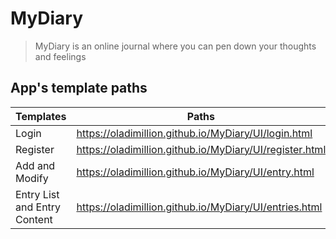 # MyDiary

> MyDiary is an online journal where you can
> pen down your thoughts and feelings

## App's template paths

|          Templates           |                        Paths                             |
| ---------------------------- | -------------------------------------------------------- |
| Login                        | https://oladimillion.github.io/MyDiary/UI/login.html     |
| Register                     | https://oladimillion.github.io/MyDiary/UI/register.html  |
| Add and Modify               | https://oladimillion.github.io/MyDiary/UI/entry.html     |
| Entry List and Entry Content | https://oladimillion.github.io/MyDiary/UI/entries.html   |



